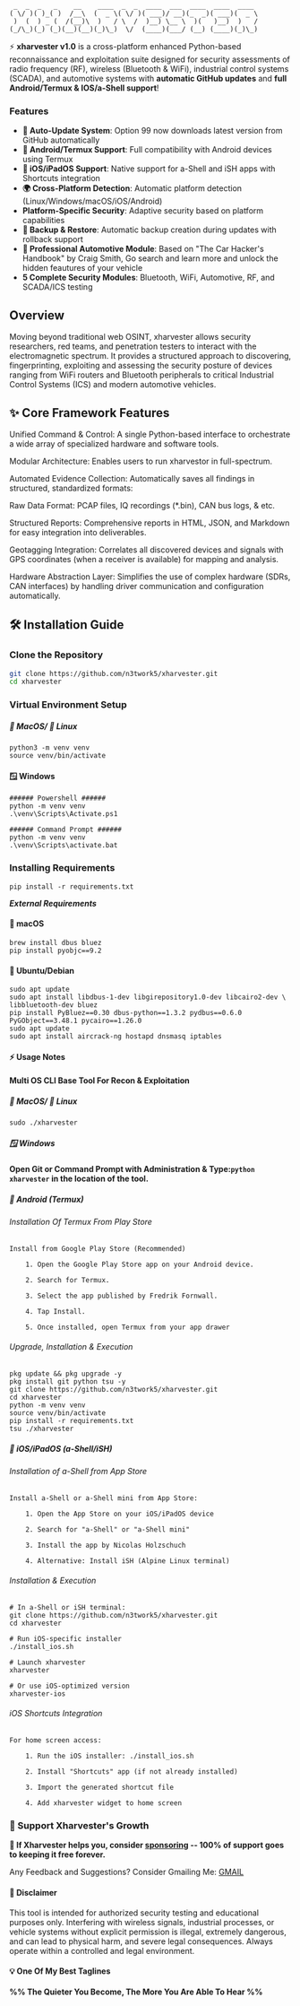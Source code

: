 ```
 _  _  _   _    __    ____  _  _  ____  ___  ____  ____  ____ 
( \/ )( )_( )  /__\  (  _ \( \/ )( ___)/ __)(_  _)( ___)(  _ \
 )  (  ) _ (  /(__)\  )   / \  /  )__) \__ \  )(   )__)  )   /
(_/\_)(_) (_)(__)(__)(_)\_)  \/  (____)(___/ (__) (____)(_)\_)
```
⚡ **xharvester v1.0** is a cross-platform enhanced Python-based reconnaissance and exploitation suite designed for security assessments of radio frequency (RF), wireless (Bluetooth & WiFi), industrial control systems (SCADA), and automotive systems with **automatic GitHub updates** and **full Android/Termux & IOS/a-Shell support**!

### Features
- **🔄 Auto-Update System**: Option 99 now downloads latest version from GitHub automatically
- **📱 Android/Termux Support**: Full compatibility with Android devices using Termux
- **🍏 iOS/iPadOS Support**: Native support for a-Shell and iSH apps with Shortcuts integration
- **🌍 Cross-Platform Detection**: Automatic platform detection (Linux/Windows/macOS/iOS/Android)
- **Platform-Specific Security**: Adaptive security based on platform capabilities
- **💾 Backup & Restore**: Automatic backup creation during updates with rollback support
- **🚗 Professional Automotive Module**: Based on "The Car Hacker's Handbook" by Craig Smith, Go search and learn more and unlock the hidden feautures of your vehicle
- **5 Complete Security Modules**: Bluetooth, WiFi, Automotive, RF, and SCADA/ICS testing

## Overview
Moving beyond traditional web OSINT, xharvester allows security researchers, red teams, and penetration testers to interact with the electromagnetic spectrum. It provides a structured approach to discovering, fingerprinting, exploiting and assessing the security posture of devices ranging from WiFi routers and Bluetooth peripherals to critical Industrial Control Systems (ICS) and modern automotive vehicles.

## ✨ Core Framework Features
Unified Command & Control: A single Python-based interface to orchestrate a wide array of specialized hardware and software tools.

Modular Architecture: Enables users to run xharvestor in full-spectrum.

Automated Evidence Collection: Automatically saves all findings in structured, standardized formats:

Raw Data Format: PCAP files, IQ recordings (*.bin), CAN bus logs, & etc.

Structured Reports: Comprehensive reports in HTML, JSON, and Markdown for easy integration into deliverables.

Geotagging Integration: Correlates all discovered devices and signals with GPS coordinates (when a receiver is available) for mapping and analysis.

Hardware Abstraction Layer: Simplifies the use of complex hardware (SDRs, CAN interfaces) by handling driver communication and configuration automatically.

## 🛠️ Installation Guide
### **Clone the Repository**
```bash
git clone https://github.com/n3twork5/xharvester.git
cd xharvester
```
### **Virtual Environment Setup**
##### **🍎 MacOS/ 🐧 Linux**
```
python3 -m venv venv
source venv/bin/activate
```
#### **🪟 Windows**
```
###### Powershell ######
python -m venv venv
.\venv\Scripts\Activate.ps1
```
```
###### Command Prompt ######
python -m venv venv
.\venv\Scripts\activate.bat
```
### Installing Requirements
```
pip install -r requirements.txt
```
***External Requirements***
#### 🍎 macOS
``` 
brew install dbus bluez
pip install pyobjc==9.2
```
#### 🐧 Ubuntu/Debian
```
sudo apt update
sudo apt install libdbus-1-dev libgirepository1.0-dev libcairo2-dev \
libbluetooth-dev bluez
pip install PyBluez==0.30 dbus-python==1.3.2 pydbus==0.6.0 PyGObject==3.48.1 pycairo==1.26.0
sudo apt update
sudo apt install aircrack-ng hostapd dnsmasq iptables
```

#### **⚡ Usage Notes**
#### Multi OS CLI Base Tool For Recon & Exploitation
##### 🍎 MacOS/ 🐧 Linux
```
sudo ./xharvester 
```
##### 🪟 Windows
**Open Git or Command Prompt with Administration & Type:```python xharvester``` in the location of the tool.**

##### 🤖 Android (Termux)
###### Installation Of Termux From Play Store
```
Install from Google Play Store (Recommended)

    1. Open the Google Play Store app on your Android device.

    2. Search for Termux.

    3. Select the app published by Fredrik Fornwall.

    4. Tap Install.

    5. Once installed, open Termux from your app drawer
```

###### Upgrade, Installation & Execution
```
pkg update && pkg upgrade -y
pkg install git python tsu -y 
git clone https://github.com/n3twork5/xharvester.git
cd xharvester
python -m venv venv
source venv/bin/activate
pip install -r requirements.txt
tsu ./xharvester
```

##### 🍎 iOS/iPadOS (a-Shell/iSH)
###### Installation of a-Shell from App Store
```
Install a-Shell or a-Shell mini from App Store:

    1. Open the App Store on your iOS/iPadOS device
    
    2. Search for "a-Shell" or "a-Shell mini"
    
    3. Install the app by Nicolas Holzschuch
    
    4. Alternative: Install iSH (Alpine Linux terminal)
```

###### Installation & Execution
```
# In a-Shell or iSH terminal:
git clone https://github.com/n3twork5/xharvester.git
cd xharvester

# Run iOS-specific installer
./install_ios.sh

# Launch xharvester
xharvester

# Or use iOS-optimized version
xharvester-ios
```

###### iOS Shortcuts Integration
```
For home screen access:

    1. Run the iOS installer: ./install_ios.sh
    
    2. Install "Shortcuts" app (if not already installed)
    
    3. Import the generated shortcut file
    
    4. Add xharvester widget to home screen
```

### 💝 Support Xharvester's Growth
**🚀 If Xharvester helps you, consider [sponsoring](https://n3twork5.github.io/BoostBond/) -- 100% of support goes to keeping it free forever.**

Any Feedback and Suggestions? Consider Gmailing Me: [GMAIL](mailto:networkmandaean@gmail.com)

#### **📌 Disclaimer**
This tool is intended for authorized security testing and educational purposes only. Interfering with wireless signals, industrial processes, or vehicle systems without explicit permission is illegal, extremely dangerous, and can lead to physical harm, and severe legal consequences. Always operate within a controlled and legal environment.
#### 💡 One Of My Best Taglines  
**%% The  Quieter  You  Become,  The  More  You  Are  Able  To  Hear %%**
